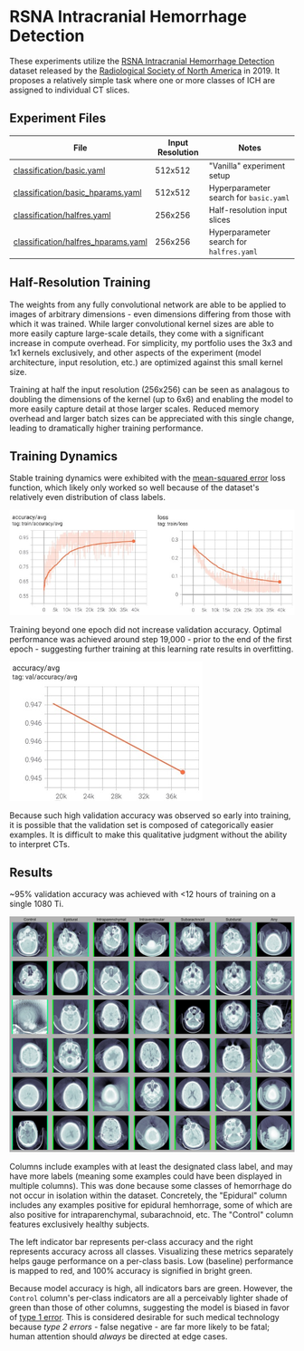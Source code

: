 # RSNA Intracranial Hemorrhage Detection

These experiments utilize the [RSNA Intracranial Hemorrhage Detection](https://www.kaggle.com/c/rsna-intracranial-hemorrhage-detection) dataset released by the [Radiological Society of North America](https://www.rsna.org/) in 2019. It proposes a relatively simple task where one or more classes of ICH are assigned to individual CT slices. 

## Experiment Files
| File                                                                     | Input Resolution | Notes
| ------------------------------------------------------------------------ | ---------------- | ------
| [classification/basic.yaml](classification/basic.yaml)                   | 512x512          | "Vanilla" experiment setup
| [classification/basic_hparams.yaml](classification/basic_hparams.yaml)   | 512x512          | Hyperparameter search for `basic.yaml`
| [classification/halfres.yaml](classification/halfres.yaml)               | 256x256          | Half-resolution input slices
| [classification/halfres_hparams.yaml](classification/basic_hparams.yaml) | 256x256          | Hyperparameter search for `halfres.yaml`

## Half-Resolution Training
The weights from any fully convolutional network are able to be applied to images of arbitrary dimensions - even dimensions differing from those with which it was trained. While larger convolutional kernel sizes are able to more easily capture large-scale details, they come with a significant increase in compute overhead. For simplicity, my portfolio uses the 3x3 and 1x1 kernels exclusively, and other aspects of the experiment (model architecture, input resolution, etc.) are optimized against this small kernel size.

Training at half the input resolution (256x256) can be seen as analagous to doubling the dimensions of the kernel (up to 6x6) and enabling the model to more easily capture detail at those larger scales. Reduced memory overhead and larger batch sizes can be appreciated with this single change, leading to dramatically higher training performance.

## Training Dynamics
Stable training dynamics were exhibited with the [mean-squared error](https://en.wikipedia.org/wiki/Mean_squared_error) loss function, which likely only worked so well because of the dataset's relatively even distribution of class labels.

![training tensorboard](images/training-dynamics.jpg)

Training beyond one epoch did not increase validation accuracy. Optimal performance was achieved around step 19,000 - prior to the end of the first epoch - suggesting further training at this learning rate results in overfitting.

![overfitting tensorboard](images/overfitting.jpg)

Because such high validation accuracy was observed so early into training, it is possible that the validation set is composed of categorically easier examples. It is difficult to make this qualitative judgment without the ability to interpret CTs.

## Results
~95% validation accuracy was achieved with <12 hours of training on a single 1080 Ti.

![](images/RSNA_HalfRes_classifier2d_20000.jpg)

Columns include examples with at least the designated class label, and may have more labels (meaning some examples could have been displayed in multiple columns). This was done because some classes of hemorrhage do not occur in isolation within the dataset. Concretely, the "Epidural" column includes any examples positive for epidural hemhorrage, some of which are also positive for intraparenchymal, subarachnoid, etc. The "Control" column features exclusively healthy subjects.

The left indicator bar represents per-class accuracy and the right represents accuracy across all classes. Visualizing these metrics separately helps gauge performance on a per-class basis. Low (baseline) performance is mapped to red, and 100% accuracy is signified in bright green.

Because model accuracy is high, all indicators bars are green. However, the `Control` column's per-class indicators are all a perceivably lighter shade of green than those of other columns, suggesting the model is biased in favor of [type 1 error](https://en.wikipedia.org/wiki/Type_I_and_type_II_errors). This is considered desirable for such medical technology because *type 2 errors* - false negative - are far more likely to be fatal; human attention should *always* be directed at edge cases.

